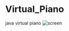 # Virtual_Piano
java virtual piano
![screen](https://user-images.githubusercontent.com/123901071/218215120-6ecffcee-8dbb-4f19-9855-3816eab726d4.png)
